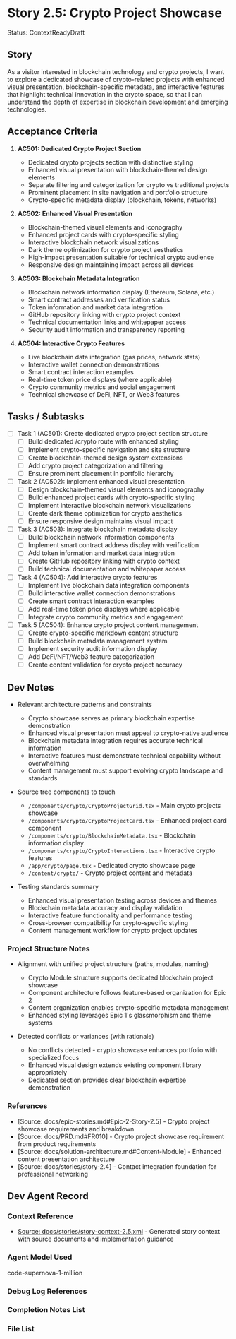 # Story 2.5: Crypto Project Showcase

Status: ContextReadyDraft

## Story

As a visitor interested in blockchain technology and crypto projects, I want to explore a dedicated showcase of crypto-related projects with enhanced visual presentation, blockchain-specific metadata, and interactive features that highlight technical innovation in the crypto space, so that I can understand the depth of expertise in blockchain development and emerging technologies.

## Acceptance Criteria

1. **AC501: Dedicated Crypto Project Section**
   - Dedicated crypto projects section with distinctive styling
   - Enhanced visual presentation with blockchain-themed design elements
   - Separate filtering and categorization for crypto vs traditional projects
   - Prominent placement in site navigation and portfolio structure
   - Crypto-specific metadata display (blockchain, tokens, networks)

2. **AC502: Enhanced Visual Presentation**
   - Blockchain-themed visual elements and iconography
   - Enhanced project cards with crypto-specific styling
   - Interactive blockchain network visualizations
   - Dark theme optimization for crypto project aesthetics
   - High-impact presentation suitable for technical crypto audience
   - Responsive design maintaining impact across all devices

3. **AC503: Blockchain Metadata Integration**
   - Blockchain network information display (Ethereum, Solana, etc.)
   - Smart contract addresses and verification status
   - Token information and market data integration
   - GitHub repository linking with crypto project context
   - Technical documentation links and whitepaper access
   - Security audit information and transparency reporting

4. **AC504: Interactive Crypto Features**
   - Live blockchain data integration (gas prices, network stats)
   - Interactive wallet connection demonstrations
   - Smart contract interaction examples
   - Real-time token price displays (where applicable)
   - Crypto community metrics and social engagement
   - Technical showcase of DeFi, NFT, or Web3 features

## Tasks / Subtasks

- [ ] Task 1 (AC501): Create dedicated crypto project section structure
  - [ ] Build dedicated /crypto route with enhanced styling
  - [ ] Implement crypto-specific navigation and site structure
  - [ ] Create blockchain-themed design system extensions
  - [ ] Add crypto project categorization and filtering
  - [ ] Ensure prominent placement in portfolio hierarchy

- [ ] Task 2 (AC502): Implement enhanced visual presentation
  - [ ] Design blockchain-themed visual elements and iconography
  - [ ] Build enhanced project cards with crypto-specific styling
  - [ ] Implement interactive blockchain network visualizations
  - [ ] Create dark theme optimization for crypto aesthetics
  - [ ] Ensure responsive design maintains visual impact

- [ ] Task 3 (AC503): Integrate blockchain metadata display
  - [ ] Build blockchain network information components
  - [ ] Implement smart contract address display with verification
  - [ ] Add token information and market data integration
  - [ ] Create GitHub repository linking with crypto context
  - [ ] Build technical documentation and whitepaper access

- [ ] Task 4 (AC504): Add interactive crypto features
  - [ ] Implement live blockchain data integration components
  - [ ] Build interactive wallet connection demonstrations
  - [ ] Create smart contract interaction examples
  - [ ] Add real-time token price displays where applicable
  - [ ] Integrate crypto community metrics and engagement

- [ ] Task 5 (AC504): Enhance crypto project content management
  - [ ] Create crypto-specific markdown content structure
  - [ ] Build blockchain metadata management system
  - [ ] Implement security audit information display
  - [ ] Add DeFi/NFT/Web3 feature categorization
  - [ ] Create content validation for crypto project accuracy

## Dev Notes

- Relevant architecture patterns and constraints
  - Crypto showcase serves as primary blockchain expertise demonstration
  - Enhanced visual presentation must appeal to crypto-native audience
  - Blockchain metadata integration requires accurate technical information
  - Interactive features must demonstrate technical capability without overwhelming
  - Content management must support evolving crypto landscape and standards

- Source tree components to touch
  - `/components/crypto/CryptoProjectGrid.tsx` - Main crypto projects showcase
  - `/components/crypto/CryptoProjectCard.tsx` - Enhanced project card component
  - `/components/crypto/BlockchainMetadata.tsx` - Blockchain information display
  - `/components/crypto/CryptoInteractions.tsx` - Interactive crypto features
  - `/app/crypto/page.tsx` - Dedicated crypto showcase page
  - `/content/crypto/` - Crypto project content and metadata

- Testing standards summary
  - Enhanced visual presentation testing across devices and themes
  - Blockchain metadata accuracy and display validation
  - Interactive feature functionality and performance testing
  - Cross-browser compatibility for crypto-specific styling
  - Content management workflow for crypto project updates

### Project Structure Notes

- Alignment with unified project structure (paths, modules, naming)
  - Crypto Module structure supports dedicated blockchain project showcase
  - Component architecture follows feature-based organization for Epic 2
  - Content organization enables crypto-specific metadata management
  - Enhanced styling leverages Epic 1's glassmorphism and theme systems

- Detected conflicts or variances (with rationale)
  - No conflicts detected - crypto showcase enhances portfolio with specialized focus
  - Enhanced visual design extends existing component library appropriately
  - Dedicated section provides clear blockchain expertise demonstration

### References

- [Source: docs/epic-stories.md#Epic-2-Story-2.5] - Crypto project showcase requirements and breakdown
- [Source: docs/PRD.md#FR010] - Crypto project showcase requirement from product requirements
- [Source: docs/solution-architecture.md#Content-Module] - Enhanced content presentation architecture
- [Source: docs/stories/story-2.4] - Contact integration foundation for professional networking

## Dev Agent Record

### Context Reference

- [Source: docs/stories/story-context-2.5.xml](docs/stories/story-context-2.5.xml) - Generated story context with source documents and implementation guidance

### Agent Model Used

code-supernova-1-million

### Debug Log References

### Completion Notes List

### File List